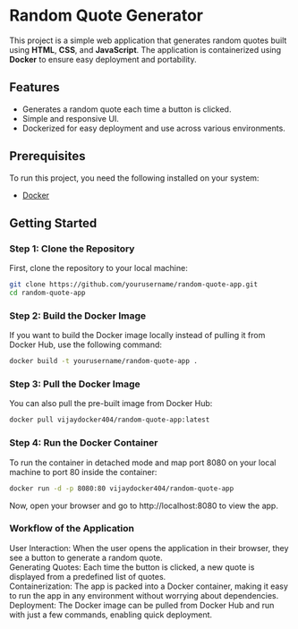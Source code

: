 # Random Quote Generator

This project is a simple web application that generates random quotes built using **HTML**, **CSS**, and **JavaScript**. The application is containerized using **Docker** to ensure easy deployment and portability.

## Features
- Generates a random quote each time a button is clicked.
- Simple and responsive UI.
- Dockerized for easy deployment and use across various environments.

## Prerequisites
To run this project, you need the following installed on your system:
- [Docker](https://www.docker.com/)

## Getting Started

### Step 1: Clone the Repository
First, clone the repository to your local machine:

```bash
git clone https://github.com/yourusername/random-quote-app.git
cd random-quote-app
```
### Step 2: Build the Docker Image
If you want to build the Docker image locally instead of pulling it from Docker Hub, use the following command:

```bash
docker build -t yourusername/random-quote-app .
```
### Step 3: Pull the Docker Image  
You can also pull the pre-built image from Docker Hub:  

```bash
docker pull vijaydocker404/random-quote-app:latest
```
### Step 4: Run the Docker Container
To run the container in detached mode and map port 8080 on your local machine to port 80 inside the container:
```bash
docker run -d -p 8080:80 vijaydocker404/random-quote-app
```
Now, open your browser and go to http://localhost:8080 to view the app.

### Workflow of the Application
User Interaction: When the user opens the application in their browser, they see a button to generate a random quote.  
Generating Quotes: Each time the button is clicked, a new quote is displayed from a predefined list of quotes.  
Containerization: The app is packed into a Docker container, making it easy to run the app in any environment without worrying about dependencies.  
Deployment: The Docker image can be pulled from Docker Hub and run with just a few commands, enabling quick deployment.  

